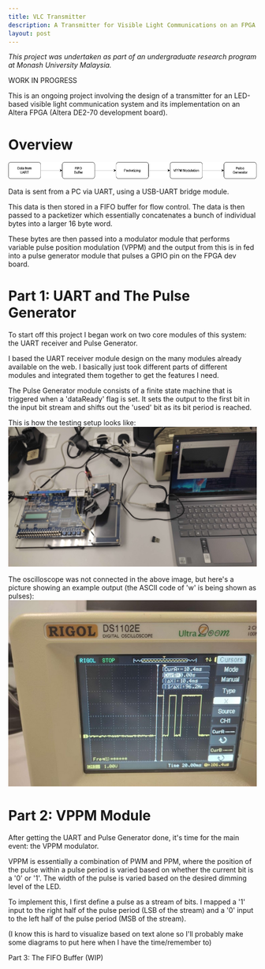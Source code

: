 ```yaml
---
title: VLC Transmitter
description: A Transmitter for Visible Light Communications on an FPGA
layout: post
---
```


*This project was undertaken as part of an undergraduate research program at Monash University Malaysia.*

WORK IN PROGRESS

This is an ongoing project involving the design of a transmitter for an LED-based visible light communication system and its implementation on an Altera FPGA (Altera DE2-70 development board). 

# Overview
![image](/assets/vlc_block.drawio.png)

Data is sent from a PC via UART, using a USB-UART bridge module. 

This data is then stored in a FIFO buffer for flow control. The data is then passed to a packetizer which essentially concatenates a bunch of individual bytes into a larger 16 byte word. 

These bytes are then passed into a modulator module that performs variable pulse position modulation (VPPM) and the output from this is in fed into a pulse generator module that pulses a GPIO pin on the FPGA dev board.

# Part 1: UART and The Pulse Generator
To start off this project I began work on two core modules of this system: the UART receiver and Pulse Generator. 

I based the UART receiver module design on the many modules already available on the web. I basically just took different parts of different modules and integrated them together to get the features I need. 

The Pulse Generator module consists of a finite state machine that is triggered when a 'dataReady' flag is set. It sets the output to the first bit in the input bit stream and shifts out the 'used' bit as its bit period is reached. 

This is how the testing setup looks like:
![image](/assets/setup.jpg)

The oscilloscope was not connected in the above image, but here's a picture showing an example output (the ASCII code of 'w' is being shown as pulses):
![image](/assets/w_uart.jpg)

# Part 2: VPPM Module 
After getting the UART and Pulse Generator done, it's time for the main event: the VPPM modulator. 

VPPM is essentially a combination of PWM and PPM, where the position of the pulse within a pulse period is varied based on whether the current bit is a '0' or '1'. The width of the pulse is varied based on the desired dimming level of the LED. 

To implement this, I first define a pulse as a stream of bits. I mapped a '1' input to the right half of the pulse period (LSB of the stream) and a '0' input to the left half of the pulse period (MSB of the stream). 

(I know this is hard to visualize based on text alone so I'll probably make some diagrams to put here when I have the time/remember to)

Part 3: The FIFO Buffer (WIP)